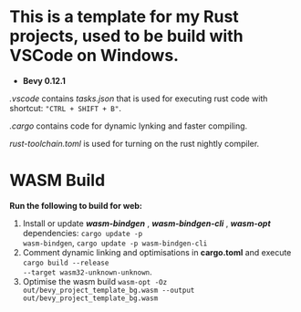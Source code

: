 # This is a template for my Rust projects, used to be build with VSCode on Windows.

* **Bevy 0.12.1**

_.vscode_ contains *tasks.json* that is used for executing rust code with shortcut: <code>"CTRL + SHIFT + B"</code>.

_.cargo_ contains code for dynamic lynking and faster compiling.

_rust-toolchain.toml_ is used for turning on the rust nightly compiler.

# WASM Build

**Run the following to build for web:** 

1. Install or update _**wasm-bindgen**_ , _**wasm-bindgen-cli**_ , **_wasm-opt_** dependencies: <code>cargo update -p wasm-bindgen</code>, <code>cargo update -p wasm-bindgen-cli</code>
2. Comment dynamic linking and optimisations in **cargo.toml** and execute <code>cargo build --release --target wasm32-unknown-unknown</code>.
3. Optimise the wasm build <code>wasm-opt -Oz out/bevy_project_template_bg.wasm --output out/bevy_project_template_bg.wasm</code>
